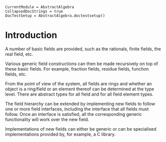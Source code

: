 ```@meta
CurrentModule = AbstractAlgebra
CollapsedDocStrings = true
DocTestSetup = AbstractAlgebra.doctestsetup()
```
# Introduction

A number of basic fields are provided, such as the rationals, finite
fields, the real field, etc.

Various generic field constructions can then be made recursively on
top of these basic fields. For example, fraction fields, residue fields,
function fields, etc.

From the point of view of the system, all fields are rings and whether
an object is a ring/field or an element thereof can be determined at
the type level. There are abstract types for all field and for all
field element types.

The field hierarchy can be extended by implementing new fields to follow
one or more field interfaces, including the interface that all fields
must follow. Once an interface is satisfied, all the corresponding
generic functionality will work over the new field.

Implementations of new fields can either be generic or can be specialised
implementations provided by, for example, a C library.



